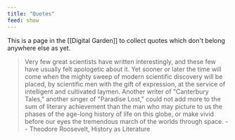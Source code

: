 ```yaml
---
title: "Quotes"
feed: show
---
```


This is a page in the [[Digital Garden]] to collect quotes which don't belong anywhere else as yet. 

> Very few great scientists have written interestingly, and these few have usually felt apologetic about it. Yet sooner or later the time will come when the mighty sweep of modern scientific discovery will be placed, by scientific men with the gift of expression, at the service of intelligent and cultivated laymen. Another writer of "Canterbury Tales," another singer of "Paradise Lost," could not add more to the sum of literary achievement than the man who may picture to us the phases of the age-long history of life on this globe, or make vivid before our eyes the tremendous march of the worlds through space. -- Theodore Roosevelt, History as Literature

